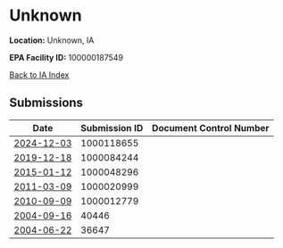 # Unknown

**Location:** Unknown, IA

**EPA Facility ID:** 100000187549

[Back to IA Index](../../index.md)

## Submissions

| Date | Submission ID | Document Control Number |
|------|--------------|-------------------------|
| [2024-12-03](submissions/1000118655.md) | 1000118655 |  |
| [2019-12-18](submissions/1000084244.md) | 1000084244 |  |
| [2015-01-12](submissions/1000048296.md) | 1000048296 |  |
| [2011-03-09](submissions/1000020999.md) | 1000020999 |  |
| [2010-09-09](submissions/1000012779.md) | 1000012779 |  |
| [2004-09-16](submissions/40446.md) | 40446 |  |
| [2004-06-22](submissions/36647.md) | 36647 |  |
